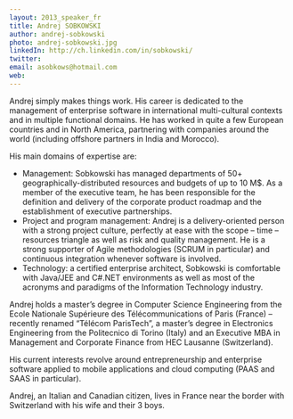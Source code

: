 ```yaml
---
layout: 2013_speaker_fr
title: Andrej SOBKOWSKI
author: andrej-sobkowski
photo: andrej-sobkowski.jpg
linkedIn: http://ch.linkedin.com/in/sobkowski/
twitter: 
email: asobkows@hotmail.com
web: 
---
```


Andrej simply makes things work. His career is dedicated to the management of enterprise software in international multi-cultural contexts and in multiple functional domains. He has worked in quite a few European countries and in North America, partnering with companies around the world (including offshore partners in India and Morocco).

His main domains of expertise are:
* Management: Sobkowski has managed departments of 50+ geographically-distributed resources and budgets of up to 10 M$. As a member of the executive team, he has been responsible for the definition and delivery of the corporate product roadmap and the establishment of executive partnerships.
* Project and program management: Andrej is a delivery-oriented person with a strong project culture, perfectly at ease with the scope – time – resources triangle as well as risk and quality management. He is a strong supporter of Agile methodologies (SCRUM in particular) and continuous integration whenever software is involved.
* Technology: a certified enterprise architect, Sobkowski is comfortable with Java/JEE and C#.NET environments as well as most of the acronyms and paradigms of the Information Technology industry.

Andrej holds a master’s degree in Computer Science Engineering from the Ecole Nationale Supérieure des Télécommunications of Paris (France) – recently renamed “Télécom ParisTech”, a master’s degree in Electronics Engineering from the Politecnico di Torino (Italy) and an Executive MBA in Management and Corporate Finance from HEC Lausanne (Switzerland).

His current interests revolve around entrepreneurship and enterprise software applied to mobile applications and cloud computing (PAAS and SAAS in particular).
 
Andrej, an Italian and Canadian citizen, lives in France near the border with Switzerland with his wife and their 3 boys.
